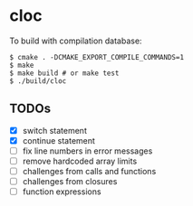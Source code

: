# cloc

To build with compilation database:

```
$ cmake . -DCMAKE_EXPORT_COMPILE_COMMANDS=1
$ make
$ make build # or make test
$ ./build/cloc
```

## TODOs

- [x] switch statement
- [x] continue statement
- [ ] fix line numbers in error messages
- [ ] remove hardcoded array limits
- [ ] challenges from calls and functions
- [ ] challenges from closures
- [ ] function expressions
